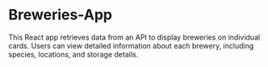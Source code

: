 # Breweries-App
This React app retrieves data from an API to display breweries on individual cards. Users can view detailed information about each brewery, including species, locations, and storage details.
